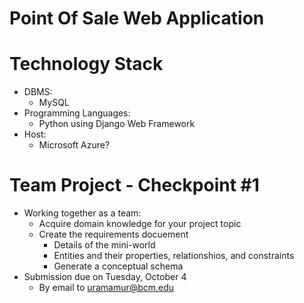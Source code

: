 # Point Of Sale Web Application

# Technology Stack
  - DBMS:
    - MySQL
  - Programming Languages:
    - Python using Django Web Framework
  - Host:
    - Microsoft Azure? 

# Team Project - Checkpoint #1
  - Working together as a team:
    - Acquire domain knowledge for your project topic
    - Create the requirements docuement
      - Details of the mini-world
      - Entities and their properties, relationshios, and constraints
      - Generate a conceptual schema
  - Submission due on Tuesday, October 4
    - By email to uramamur@bcm.edu
